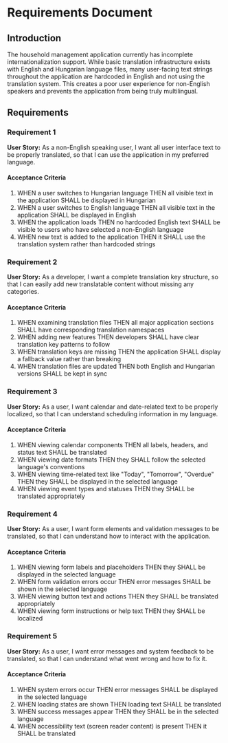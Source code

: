 # Requirements Document

## Introduction

The household management application currently has incomplete internationalization support. While basic translation infrastructure exists with English and Hungarian language files, many user-facing text strings throughout the application are hardcoded in English and not using the translation system. This creates a poor user experience for non-English speakers and prevents the application from being truly multilingual.

## Requirements

### Requirement 1

**User Story:** As a non-English speaking user, I want all user interface text to be properly translated, so that I can use the application in my preferred language.

#### Acceptance Criteria

1. WHEN a user switches to Hungarian language THEN all visible text in the application SHALL be displayed in Hungarian
2. WHEN a user switches to English language THEN all visible text in the application SHALL be displayed in English
3. WHEN the application loads THEN no hardcoded English text SHALL be visible to users who have selected a non-English language
4. WHEN new text is added to the application THEN it SHALL use the translation system rather than hardcoded strings

### Requirement 2

**User Story:** As a developer, I want a complete translation key structure, so that I can easily add new translatable content without missing any categories.

#### Acceptance Criteria

1. WHEN examining translation files THEN all major application sections SHALL have corresponding translation namespaces
2. WHEN adding new features THEN developers SHALL have clear translation key patterns to follow
3. WHEN translation keys are missing THEN the application SHALL display a fallback value rather than breaking
4. WHEN translation files are updated THEN both English and Hungarian versions SHALL be kept in sync

### Requirement 3

**User Story:** As a user, I want calendar and date-related text to be properly localized, so that I can understand scheduling information in my language.

#### Acceptance Criteria

1. WHEN viewing calendar components THEN all labels, headers, and status text SHALL be translated
2. WHEN viewing date formats THEN they SHALL follow the selected language's conventions
3. WHEN viewing time-related text like "Today", "Tomorrow", "Overdue" THEN they SHALL be displayed in the selected language
4. WHEN viewing event types and statuses THEN they SHALL be translated appropriately

### Requirement 4

**User Story:** As a user, I want form elements and validation messages to be translated, so that I can understand how to interact with the application.

#### Acceptance Criteria

1. WHEN viewing form labels and placeholders THEN they SHALL be displayed in the selected language
2. WHEN form validation errors occur THEN error messages SHALL be shown in the selected language
3. WHEN viewing button text and actions THEN they SHALL be translated appropriately
4. WHEN viewing form instructions or help text THEN they SHALL be localized

### Requirement 5

**User Story:** As a user, I want error messages and system feedback to be translated, so that I can understand what went wrong and how to fix it.

#### Acceptance Criteria

1. WHEN system errors occur THEN error messages SHALL be displayed in the selected language
2. WHEN loading states are shown THEN loading text SHALL be translated
3. WHEN success messages appear THEN they SHALL be in the selected language
4. WHEN accessibility text (screen reader content) is present THEN it SHALL be translated